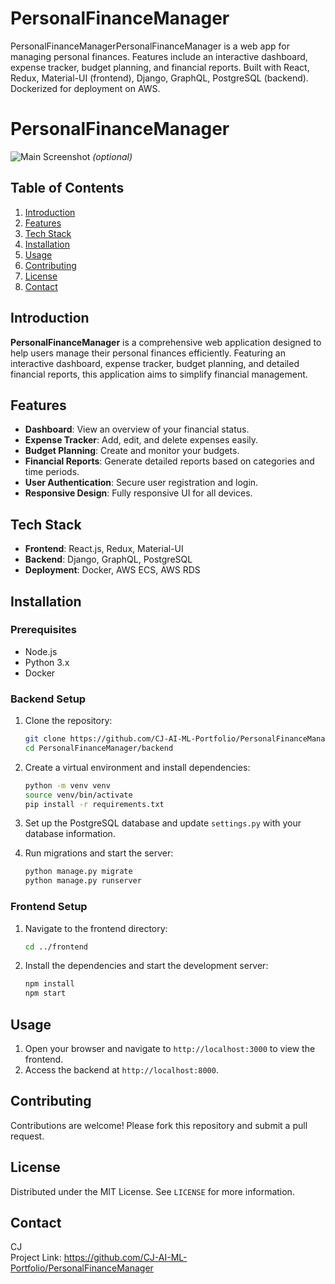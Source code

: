 # PersonalFinanceManager
PersonalFinanceManagerPersonalFinanceManager is a web app for managing personal finances. Features include an interactive dashboard, expense tracker, budget planning, and financial reports. Built with React, Redux, Material-UI (frontend), Django, GraphQL, PostgreSQL (backend). Dockerized for deployment on AWS.

# PersonalFinanceManager

![Main Screenshot](link-to-screenshot.png) *(optional)*

## Table of Contents
1. [Introduction](#introduction)
2. [Features](#features)
3. [Tech Stack](#tech-stack)
4. [Installation](#installation)
5. [Usage](#usage)
6. [Contributing](#contributing)
7. [License](#license)
8. [Contact](#contact)

## Introduction
**PersonalFinanceManager** is a comprehensive web application designed to help users manage their personal finances efficiently. Featuring an interactive dashboard, expense tracker, budget planning, and detailed financial reports, this application aims to simplify financial management.

## Features
- **Dashboard**: View an overview of your financial status.
- **Expense Tracker**: Add, edit, and delete expenses easily.
- **Budget Planning**: Create and monitor your budgets.
- **Financial Reports**: Generate detailed reports based on categories and time periods.
- **User Authentication**: Secure user registration and login.
- **Responsive Design**: Fully responsive UI for all devices.

## Tech Stack
- **Frontend**: React.js, Redux, Material-UI
- **Backend**: Django, GraphQL, PostgreSQL
- **Deployment**: Docker, AWS ECS, AWS RDS

## Installation
### Prerequisites
- Node.js
- Python 3.x
- Docker

### Backend Setup
1. Clone the repository:
    ```bash
    git clone https://github.com/CJ-AI-ML-Portfolio/PersonalFinanceManager.git
    cd PersonalFinanceManager/backend
    ```

2. Create a virtual environment and install dependencies:
    ```bash
    python -m venv venv
    source venv/bin/activate
    pip install -r requirements.txt
    ```

3. Set up the PostgreSQL database and update `settings.py` with your database information.

4. Run migrations and start the server:
    ```bash
    python manage.py migrate
    python manage.py runserver
    ```

### Frontend Setup
1. Navigate to the frontend directory:
    ```bash
    cd ../frontend
    ```

2. Install the dependencies and start the development server:
    ```bash
    npm install
    npm start
    ```

## Usage
1. Open your browser and navigate to `http://localhost:3000` to view the frontend.
2. Access the backend at `http://localhost:8000`.

## Contributing
Contributions are welcome! Please fork this repository and submit a pull request.

## License
Distributed under the MIT License. See `LICENSE` for more information.

## Contact
CJ   
Project Link: https://github.com/CJ-AI-ML-Portfolio/PersonalFinanceManager
